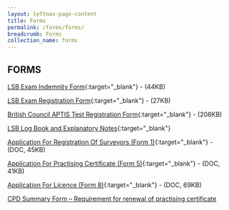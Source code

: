 ```yaml
---
layout: leftnav-page-content
title: Forms
permalink: /forms/forms/
breadcrumb: Forms
collection_name: forms
---
```


FORMS
---

[LSB Exam Indemnity Form](/files/examination-indemnity-form.pdf/){:target="_blank"} - (44KB)

[LSB Exam Registration Form](/files/LSB_exam_registration_form_revised.pdf/){:target="_blank"} - (27KB)

[British Council APTIS Test Registration Form](/files/Aptis_Registration_Form_.pdf/){:target="_blank"} - (208KB)

[LSB Log Book and Explanatory Notes](/files/LSBLogBookandExplanatoryNotes-v1.0.docx){:target="_blank"}

[Application For Registration Of Surveyors (Form 1)](/files/linkclick0317.doc/){:target="_blank"} - (DOC, 45KB)

[Application For Practising Certificate (Form 5)](/files/linkclickbc26.doc/){:target="_blank"} - (DOC, 41KB)

[Application For Licence (Form 8)](/files/linkclick32a1.doc/){:target="_blank"} - (DOC, 69KB)

[CPD Summary Form – Requirement for renewal of practising certificate](/files/CPD-Summary-Form.pdf/)
